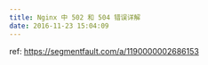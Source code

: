 ```yaml
---
title: Nginx 中 502 和 504 错误详解
date: 2016-11-23 15:04:09
---
```

ref: https://segmentfault.com/a/1190000002686153
